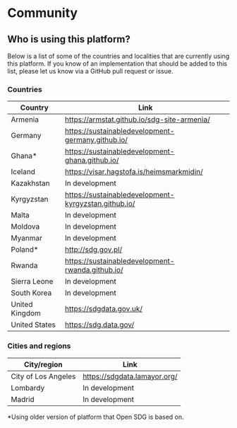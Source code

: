 <h1>Community</h1>

## Who is using this platform?

Below is a list of some of the countries and localities that are currently using this platform. If you know of an implementation that should be added to this list, please let us know via a GitHub pull request or issue.

### Countries

|Country|Link|
|----|----|
|Armenia|<https://armstat.github.io/sdg-site-armenia/>|
|Germany|<https://sustainabledevelopment-germany.github.io/>|
|Ghana* |<https://sustainabledevelopment-ghana.github.io/>|
|Iceland|<https://visar.hagstofa.is/heimsmarkmidin/>|
|Kazakhstan|In development|
|Kyrgyzstan|<https://sustainabledevelopment-kyrgyzstan.github.io/>|
|Malta|In development|
|Moldova|In development|
|Myanmar|In development|
|Poland* |<http://sdg.gov.pl/>|
|Rwanda|<https://sustainabledevelopment-rwanda.github.io/>|
|Sierra Leone|In development|
|South Korea|In development|
|United Kingdom|<https://sdgdata.gov.uk/>|
|United States|<https://sdg.data.gov/>|



### Cities and regions 

|City/region|Link|
|----|----|
|City of Los Angeles|<https://sdgdata.lamayor.org/>|
|Lombardy|In development|
|Madrid|In development|

\*Using older version of platform that Open SDG is based on.
